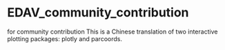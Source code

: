 # EDAV_community_contribution
for community contribution
This is a Chinese translation of two interactive plotting packages: plotly and parcoords. 
